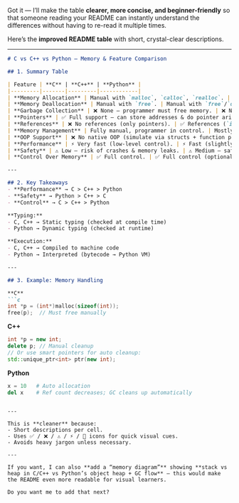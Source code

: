 Got it — I’ll make the table **clearer, more concise, and beginner-friendly** so that someone reading your README can instantly understand the differences without having to re-read it multiple times.

Here’s the **improved README table** with short, crystal-clear descriptions.

---

````markdown
# C vs C++ vs Python — Memory & Feature Comparison

## 1. Summary Table

| Feature | **C** | **C++** | **Python** |
|---------|-------|---------|------------|
| **Memory Allocation** | Manual with `malloc`, `calloc`, `realloc`. | Manual with `malloc`/`new`, auto via constructors. | Automatic when variables/objects are created. |
| **Memory Deallocation** | Manual with `free`. | Manual with `free`/`delete`, or automatic via destructors. | Automatic via Garbage Collector (GC). |
| **Garbage Collection** | ❌ None — programmer must free memory. | ❌ None built-in — smart pointers can automate cleanup. | ✅ Yes — reference counting + cyclic GC. |
| **Pointers** | ✅ Full support — can store addresses & do pointer arithmetic. | ✅ Full support — pointer arithmetic discouraged in OOP code. | ❌ No raw pointers — only object references. |
| **References** | ❌ No references (only pointers). | ✅ References (`int &ref`) + pointers. References are aliases. | ✅ All variables are references to objects. |
| **Memory Management** | Fully manual, programmer in control. | Mostly manual, but smart pointers/RAII can automate. | Fully automatic — handled by runtime. |
| **OOP Support** | ❌ No native OOP (simulate via structs + function pointers). | ✅ Full OOP — classes, inheritance, templates, polymorphism. | ✅ Full OOP — classes, multiple inheritance, dynamic typing. |
| **Performance** | ⚡ Very fast (low-level control). | ⚡ Fast (slightly slower than C). | 🐢 Slower (interpreted + GC overhead). |
| **Safety** | ⚠️ Low — risk of crashes & memory leaks. | ⚠️ Medium — safer with RAII/smart pointers. | ✅ High — no direct memory access. |
| **Control Over Memory** | ✅ Full control. | ✅ Full control (optional auto-management). | ❌ Minimal — memory managed by Python. |

---

## 2. Key Takeaways
- **Performance** → C > C++ > Python  
- **Safety** → Python > C++ > C  
- **Control** → C > C++ > Python  

**Typing:**
- C, C++ → Static typing (checked at compile time)  
- Python → Dynamic typing (checked at runtime)  

**Execution:**
- C, C++ → Compiled to machine code  
- Python → Interpreted (bytecode → Python VM)  

---

## 3. Example: Memory Handling

**C**
```c
int *p = (int*)malloc(sizeof(int));
free(p);  // Must free manually
````

**C++**

```cpp
int *p = new int;
delete p; // Manual cleanup
// Or use smart pointers for auto cleanup:
std::unique_ptr<int> ptr(new int);
```

**Python**

```python
x = 10   # Auto allocation
del x    # Ref count decreases; GC cleans up automatically
```

```

---

This is **cleaner** because:
- Short descriptions per cell.
- Uses ✅ / ❌ / ⚠️ / ⚡ / 🐢 icons for quick visual cues.
- Avoids heavy jargon unless necessary.

---

If you want, I can also **add a “memory diagram”** showing **stack vs heap in C/C++ vs Python’s object heap + GC flow** — this would make the README even more readable for visual learners.  

Do you want me to add that next?
```

